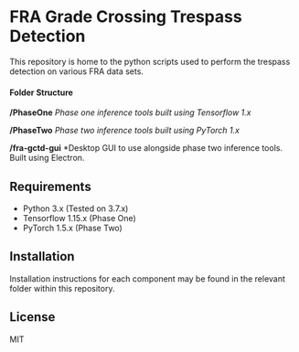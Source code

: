 # FRA Grade Crossing Trespass Detection 
This repository is home to the python scripts used to perform the trespass detection on various FRA data sets.

#### Folder Structure
**/PhaseOne**   *Phase one inference tools built using Tensorflow 1.x*

**/PhaseTwo**   *Phase two inference tools built using PyTorch 1.x*

**/fra-gctd-gui** *Desktop GUI to use alongside phase two inference tools. Built using Electron.

## Requirements

- Python 3.x (Tested on 3.7.x)
- Tensorflow 1.15.x (Phase One)
- PyTorch 1.5.x (Phase Two)

## Installation

Installation instructions for each component may be found in the relevant folder within this repository.

## License

MIT
